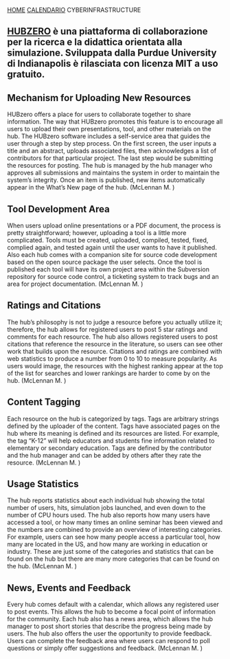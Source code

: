 [HOME](https://simlabunipr.github.io/) [CALENDARIO](https://simlabunipr.github.io/calendario.html)  CYBERINFRASTRUCTURE

## [HUBZERO](https://hubzero.org/services/opensource) è una piattaforma di collaborazione per la ricerca e la didattica orientata alla simulazione. Sviluppata dalla Purdue University di Indianapolis è rilasciata con licenza MIT a uso gratuito.


## Mechanism for Uploading New Resources
HUBzero offers a place for users to collaborate together to share information. The way that HUBzero promotes this feature is to encourage all users to upload their own presentations, tool, and other materials on the hub. The HUBzero software includes a self-service area that guides the user through a step by step process. On the first screen, the user inputs a title and an abstract, uploads associated files, then acknowledges a list of contributors for that particular project. The last step would be submitting the resources for posting. The hub is managed by the hub manager who approves all submissions and maintains the system in order to maintain the system’s integrity.  Once an item is published, new items automatically appear in the What’s New page of the hub. (McLennan M. )

## Tool Development Area
When users upload online presentations or a PDF document, the process is pretty straightforward; however, uploading a tool is a little more complicated. Tools must be created, uploaded, compiled, tested, fixed, complied again, and tested again until the user wants to have it published.  Also each hub comes with a companion site for source code development based on the open source package the user selects. Once the tool is published each tool will have its own project area within the Subversion repository for source code control, a ticketing system to track bugs and an area for project documentation. (McLennan M. )

## Ratings and Citations
The hub’s philosophy is not to judge a resource before you actually utilize it; therefore, the hub allows for registered users to post 5 star ratings and comments for each resource. The hub also allows registered users to post citations that reference the resource in the literature, so users can see other work that builds upon the resource. Citations and ratings are combined with web statistics to produce a number from 0 to 10 to measure popularity. As users would image, the resources with the highest ranking appear at the top of the list for searches and lower rankings are harder to come by on the hub. (McLennan M. )

## Content Tagging
Each resource on the hub is categorized by tags.  Tags are arbitrary strings defined by the uploader of the content. Tags have associated pages on the hub where its meaning is defined and its resources are listed.  For example, the tag “K-12” will help educators and students fine information related to elementary or secondary education. Tags are defined by the contributor and the hub manager and can be added by others after they rate the resource. (McLennan M. )

## Usage Statistics
The hub reports statistics about each individual hub showing the total number of users, hits, simulation jobs launched, and even down to the number of CPU hours used. The hub also reports how many users have accessed a tool, or how many times an online seminar has been viewed and the numbers are combined to provide an overview of interesting categories. For example, users can see how many people access a particular tool, how many are located in the US, and how many are working in education or industry.  These are just some of the categories and statistics that can be found on the hub but there are many more categories that can be found on the hub. (McLennan M. )

## News, Events and Feedback
Every hub comes default with a calendar, which allows any registered user to post events. This allows the hub to become a focal point of information for the community.  Each hub also has a news area, which allows the hub manager to post short stories that describe the progress being made by users. The hub also offers the user the opportunity to provide feedback.  Users can complete the feedback area where users can respond to poll questions or simply offer suggestions and feedback. (McLennan M. )

